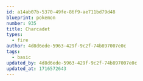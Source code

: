 ```yaml
---
id: a14ab07b-5370-49fe-86f9-ae711bd79d48
blueprint: pokemon
number: 935
title: Charcadet
types:
  - fire
author: 4d8d6ede-5963-429f-9c2f-74b897007e0c
tags:
  - basic
updated_by: 4d8d6ede-5963-429f-9c2f-74b897007e0c
updated_at: 1716572643
---
```

